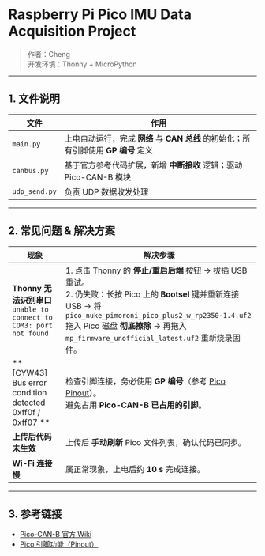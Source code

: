 # Raspberry Pi Pico IMU Data Acquisition Project  
> 作者：Cheng  
> 开发环境：Thonny + MicroPython  

---------------------------------------------------------------------------------

## 1. 文件说明
| 文件 | 作用 |
|---|---|
| `main.py` | 上电自动运行，完成 **网络** 与 **CAN 总线** 的初始化；所有引脚使用 **GP 编号** 定义 |
| `canbus.py` | 基于官方参考代码扩展，新增 **中断接收** 逻辑；驱动 Pico-CAN-B 模块 |
| `udp_send.py` | 负责 UDP 数据收发处理 |

---------------------------------------------------------------------------------

## 2. 常见问题 & 解决方案

| 现象 | 解决步骤 |
|---|---|
| **Thonny 无法识别串口**<br>`unable to connect to COM3: port not found` | 1. 点击 Thonny 的 **停止/重启后端** 按钮 → 拔插 USB 重试。<br>2. 仍失败：长按 Pico 上的 **Bootsel** 键并重新连接 USB → 将 `pico_nuke_pimoroni_pico_plus2_w_rp2350-1.4.uf2` 拖入 Pico 磁盘 **彻底擦除** → 再拖入 `mp_firmware_unofficial_latest.uf2` 重新烧录固件。 |
| ** [CYW43] Bus error condition detected 0xff0f / 0xff07 ** | 检查引脚连接，务必使用 **GP 编号**（参考 [Pico Pinout](https://pico.nxez.com/pinout/pico/)）。<br>避免占用 **Pico-CAN-B 已占用的引脚**。 |
| **上传后代码未生效** | 上传后 **手动刷新** Pico 文件列表，确认代码已同步。 |
| **Wi-Fi 连接慢** | 属正常现象，上电后约 **10 s** 完成连接。 |

---------------------------------------------------------------------------------

## 3. 参考链接
- [Pico-CAN-B 官方 Wiki](https://www.waveshare.net/wiki/Pico-CAN-B)  
- [Pico 引脚功能（Pinout）](https://pico.nxez.com/pinout/pico/)

